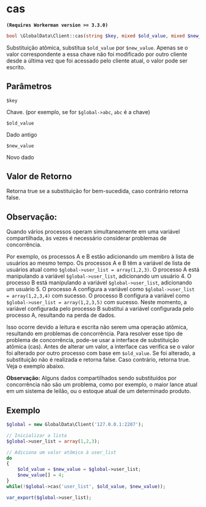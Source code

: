 # cas
**``` (Requires Workerman version >= 3.3.0) ```**
```php
bool \GlobalData\Client::cas(string $key, mixed $old_value, mixed $new_value)
```
Substituição atômica, substitua ```$old_value``` por ```$new_value```.
Apenas se o valor correspondente a essa chave não foi modificado por outro cliente desde a última vez que foi acessado pelo cliente atual, o valor pode ser escrito.

## Parâmetros

``` $key ```

Chave. (por exemplo, se for ```$global->abc```, ```abc``` é a chave)

``` $old_value ```

Dado antigo

``` $new_value ```

Novo dado

## Valor de Retorno
Retorna true se a substituição for bem-sucedida, caso contrário retorna false.

## Observação:

Quando vários processos operam simultaneamente em uma variável compartilhada, às vezes é necessário considerar problemas de concorrência.

Por exemplo, os processos A e B estão adicionando um membro à lista de usuários ao mesmo tempo.
Os processos A e B têm a variável de lista de usuários atual como ```$global->user_list = array(1,2,3)```.
O processo A está manipulando a variável ```$global->user_list```, adicionando um usuário 4.
O processo B está manipulando a variável ```$global->user_list```, adicionando um usuário 5.
O processo A configura a variável como ```$global->user_list = array(1,2,3,4)``` com sucesso.
O processo B configura a variável como ```$global->user_list = array(1,2,3,5)``` com sucesso.
Neste momento, a variável configurada pelo processo B substitui a variável configurada pelo processo A, resultando na perda de dados.

Isso ocorre devido a leitura e escrita não serem uma operação atômica, resultando em problemas de concorrência.
Para resolver esse tipo de problema de concorrência, pode-se usar a interface de substituição atômica (cas).
Antes de alterar um valor, a interface cas verifica se o valor foi alterado por outro processo com base em ```$old_value```. Se foi alterado, a substituição não é realizada e retorna false. Caso contrário, retorna true.
Veja o exemplo abaixo.

**Observação:**
Alguns dados compartilhados sendo substituídos por concorrência não são um problema, como por exemplo, o maior lance atual em um sistema de leilão, ou o estoque atual de um determinado produto.

## Exemplo

```php
$global = new GlobalData\Client('127.0.0.1:2207');

// Inicializar a lista
$global->user_list = array(1,2,3);

// Adiciona um valor atômico à user_list
do
{
    $old_value = $new_value = $global->user_list;
    $new_value[] = 4;
}
while(!$global->cas('user_list', $old_value, $new_value));

var_export($global->user_list);
```
